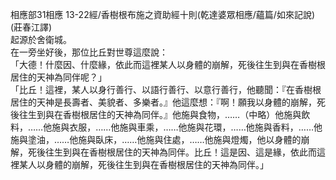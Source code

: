 相應部31相應 13-22經/香樹根布施之資助經十則(乾達婆眾相應/蘊篇/如來記說)(莊春江譯)  
起源於舍衛城。  
在一旁坐好後，那位比丘對世尊這麼說：  
「大德！什麼因、什麼緣，依此而這裡某人以身體的崩解，死後往生到與在香樹根居住的天神為同伴呢？」  
「比丘！這裡，某人以身行善行、以語行善行、以意行善行，他聽聞：『在香樹根居住的天神是長壽者、美貌者、多樂者。』他這麼想：『啊！願我以身體的崩解，死後往生到與在香樹根居住的天神為同伴。』他施與食物，……（中略）他施與飲料，……他施與衣服，……他施與車乘，……他施與花環，……他施與香料，……他施與塗油，……他施與臥床，……他施與住處，……他施與燈燭，他以身體的崩解，死後往生到與在香樹根居住的天神為同伴。比丘！這是因、這是緣，依此而這裡某人以身體的崩解，死後往生到與在香樹根居住的天神為同伴。」  
  
  
